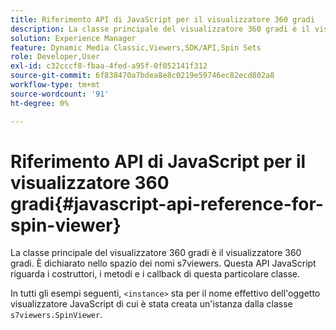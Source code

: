 ```yaml
---
title: Riferimento API di JavaScript per il visualizzatore 360 gradi
description: La classe principale del visualizzatore 360 gradi è il visualizzatore 360 gradi. È dichiarato nello spazio dei nomi s7viewers. Questa API JavaScript riguarda i costruttori, i metodi e i callback di questa particolare classe.
solution: Experience Manager
feature: Dynamic Media Classic,Viewers,SDK/API,Spin Sets
role: Developer,User
exl-id: c32cccf8-fbaa-4fed-a95f-0f052141f312
source-git-commit: 6f838470a7bdea8e8c0219e59746ec82ecd802a8
workflow-type: tm+mt
source-wordcount: '91'
ht-degree: 0%

---
```


# Riferimento API di JavaScript per il visualizzatore 360 gradi{#javascript-api-reference-for-spin-viewer}

La classe principale del visualizzatore 360 gradi è il visualizzatore 360 gradi. È dichiarato nello spazio dei nomi s7viewers. Questa API JavaScript riguarda i costruttori, i metodi e i callback di questa particolare classe.

In tutti gli esempi seguenti, `<instance>` sta per il nome effettivo dell&#39;oggetto visualizzatore JavaScript di cui è stata creata un&#39;istanza dalla classe `s7viewers.SpinViewer`.
